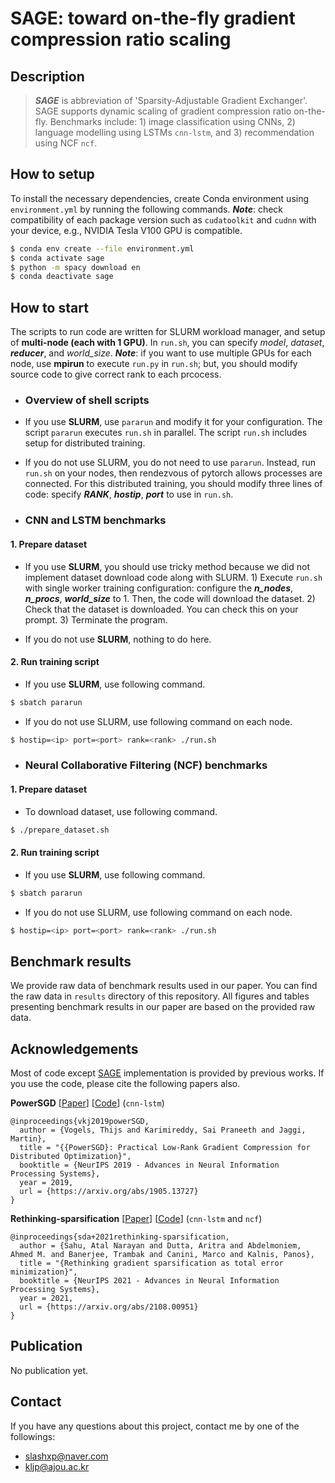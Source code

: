 # SAGE: toward on-the-fly gradient compression ratio scaling

## Description
> ***SAGE*** is abbreviation of 'Sparsity-Adjustable Gradient Exchanger'. SAGE supports dynamic scaling of gradient compression ratio on-the-fly. Benchmarks include: 1) image classification using CNNs, 2) language modelling using LSTMs `cnn-lstm`, and 3) recommendation using NCF `ncf`.

## How to setup

To install the necessary dependencies, create Conda environment using `environment.yml` by running the following commands. ***Note***: check compatibility of each package version such as `cudatoolkit` and `cudnn` with your device, e.g., NVIDIA Tesla V100 GPU is compatible.

```bash
$ conda env create --file environment.yml
$ conda activate sage
$ python -m spacy download en
$ conda deactivate sage
```

## How to start

The scripts to run code are written for SLURM workload manager, and setup of **multi-node (each with 1 GPU)**. In `run.sh`, you can specify *model*, *dataset*, ***reducer***, and *world_size*. ***Note***: if you want to use multiple GPUs for each node, use **mpirun** to execute `run.py` in `run.sh`; but, you should modify source code to give correct rank to each prcocess.

- ### Overview of shell scripts

 - If you use **SLURM**, use `pararun` and modify it for your configuration. The script `pararun` executes `run.sh` in parallel. The script `run.sh` includes setup for distributed training.
 - If you do not use SLURM, you do not need to use `pararun`. Instead, run `run.sh` on your nodes, then rendezvous of pytorch allows processes are connected. For this distributed training, you should modify three lines of code: specify ***RANK***, ***hostip***, ***port*** to use in `run.sh`.

- ### CNN and LSTM benchmarks

 #### 1. Prepare dataset

 - If you use **SLURM**, you should use tricky method because we did not implement dataset download code along with SLURM. 1) Execute `run.sh` with single worker training configuration: configure the ***n_nodes***, ***n_procs***, ***world_size*** to 1. Then, the code will download the dataset. 2) Check that the dataset is downloaded. You can check this on your prompt. 3) Terminate the program.

 - If you do not use **SLURM**, nothing to do here.

  #### 2. Run training script

 - If you use **SLURM**, use following command.
```bash
$ sbatch pararun
```
 - If you do not use SLURM, use following command on each node.
```bash
$ hostip=<ip> port=<port> rank=<rank> ./run.sh
```

- ### Neural Collaborative Filtering (NCF) benchmarks

 #### 1. Prepare dataset

 - To download dataset, use following command.
```bash
$ ./prepare_dataset.sh
```

 #### 2. Run training script

 - If you use **SLURM**, use following command.
```bash
$ sbatch pararun
```
 - If you do not use SLURM, use following command on each node.
```bash
$ hostip=<ip> port=<port> rank=<rank> ./run.sh
```

## Benchmark results

We provide raw data of benchmark results used in our paper. You can find the raw data in `results` directory of this repository. All figures and tables presenting benchmark results in our paper are based on the provided raw data.

## Acknowledgements

Most of code except [SAGE](https://github.com/kljp/sage) implementation is provided by previous works. If you use the code, please cite the following papers also.

**PowerSGD** \[[Paper](https://arxiv.org/abs/1905.13727)\] \[[Code](https://github.com/epfml/powersgd)\] (`cnn-lstm`)

    @inproceedings{vkj2019powerSGD,
      author = {Vogels, Thijs and Karimireddy, Sai Praneeth and Jaggi, Martin},
      title = "{{PowerSGD}: Practical Low-Rank Gradient Compression for Distributed Optimization}",
      booktitle = {NeurIPS 2019 - Advances in Neural Information Processing Systems},
      year = 2019,
      url = {https://arxiv.org/abs/1905.13727}
    }
**Rethinking-sparsification** \[[Paper](https://arxiv.org/abs/2108.00951)\] \[[Code](https://github.com/sands-lab/rethinking-sparsification)\] (`cnn-lstm` and `ncf`)

    @inproceedings{sda+2021rethinking-sparsification,
      author = {Sahu, Atal Narayan and Dutta, Aritra and Abdelmoniem, Ahmed M. and Banerjee, Trambak and Canini, Marco and Kalnis, Panos},
      title = "{Rethinking gradient sparsification as total error minimization}",
      booktitle = {NeurIPS 2021 - Advances in Neural Information Processing Systems},
      year = 2021,
      url = {https://arxiv.org/abs/2108.00951}
    }

## Publication

No publication yet.

## Contact

If you have any questions about this project, contact me by one of the followings:
- slashxp@naver.com
- kljp@ajou.ac.kr

